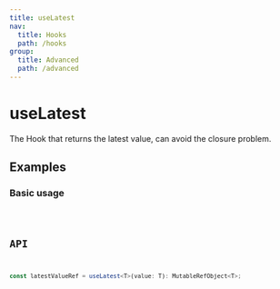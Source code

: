 ```yaml
---
title: useLatest
nav:
  title: Hooks
  path: /hooks
group:
  title: Advanced
  path: /advanced
---
```


# useLatest

<Tag lang="en-US" tags="ssr&crossPlatform"></Tag>

The Hook that returns the latest value, can avoid the closure problem.

## Examples

### Basic usage

<code src="./demo/demo1.tsx" />

## API

```typescript
const latestValueRef = useLatest<T>(value: T): MutableRefObject<T>;
```